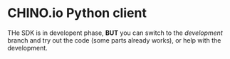 #  CHINO.io Python client #

THe SDK is  in developent phase, **BUT** you can switch to the *development* branch and try out the code (some parts already works), or help with the development.
